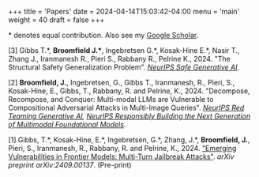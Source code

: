 +++
title = 'Papers'
date = 2024-04-14T15:03:42-04:00
menu = 'main'
weight = 40
draft = false
+++

\* denotes equal contribution. Also see my [Google Scholar](https://scholar.google.com/citations?user=mXzRbw8AAAAJ&hl=en&oi=sra).

[3] Gibbs T.\*, **Broomfield J.\***, Ingebretsen G.\*, Kosak-Hine E.\*, Nasir T., Zhang J., Iranmanesh R., Pieri S., Rabbany R., Pelrine K., 2024. "The Structural Safety Generalization Problem". [_NeurIPS Safe Generative AI_](https://safegenaiworkshop.github.io/). 

[2] **Broomfield, J.**, Ingebretsen, G., Gibbs T., Iranmanesh, R., Pieri, S., Kosak-Hine, E., Gibbs, T., Rabbany, R. and Pelrine, K., 2024. "Decompose, Recompose, and Conquer: Multi-modal LLMs are Vulnerable to Compositional Adversarial Attacks in Multi-Image Queries". _[NeurIPS Red Teaming Generative AI](https://redteaming-gen-ai.github.io/index.html#), [NeurIPS Responsibly Building the Next Generation of Multimodal Foundational Models](https://asu-apg.github.io/rbfm/)._

[1] Gibbs, T.\*, Kosak-Hine, E.\*, Ingebretsen, G.\*, Zhang, J.\*, **Broomfield, J.**, Pieri, S., Iranmanesh, R., Rabbany, R. and Pelrine, K., 2024. ["Emerging Vulnerabilities in Frontier Models: Multi-Turn Jailbreak Attacks"](https://arxiv.org/pdf/2409.00137). _arXiv preprint arXiv:2409.00137_. (Pre-print)
